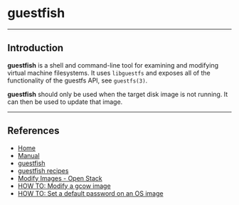 # guestfish

---

## Introduction

__guestfish__ is a shell and command-line tool for examining and modifying virtual machine filesystems. It uses `libguestfs` and exposes all of the functionality of the guestfs API, see `guestfs(3)`.

__guestfish__ should only be used when the target disk image is not running. It can then be used to update that image.

---

## References

* [Home](http://libguestfs.org/)
* [Manual](http://libguestfs.org/guestfs.3.html)
* [guestfish](http://libguestfs.org/guestfish.1.html)
* [guestfish recipes](http://libguestfs.org/guestfs-recipes.1.html)
* [Modify Images - Open Stack](https://docs.openstack.org/image-guide/modify-images.html)
* [HOW TO: Modify a gcow image](https://blog.scottlowe.org/2014/03/17/modifying-qcow-images-with-guestfish/)
* [HOW TO: Set a default password on an OS image](https://ask.openstack.org/en/question/5531/defining-default-user-password-for-ubuntu-cloud-image/)
